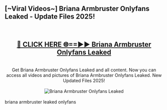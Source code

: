<h2>[~Viral Videos~] Briana Armbruster Onlyfans Leaked - Update Files 2025!</h2>
<br>
<div align="center">
<h2><a href="https://betterlinks.top/A2PfLJ" rel="nofollow">🔴 CLICK HERE 🌐==►► Briana Armbruster Onlyfans Leaked</a></h2>
<br>
Get Briana Armbruster Onlyfans Leaked and all content. Now you can access all videos and pictures of Briana Armbruster Onlyfans Leaked. New Updated Files 2025!
<br>
<br>
<a href="https://betterlinks.top/A2PfLJ" rel="nofollow" data-target="animated-image.originalLink"><img src="https://i.ibb.co.com/WyWwxjT/player-gif2.gif" alt="Briana Armbruster Onlyfans Leaked" style="max-width: 100%; display: inline-block;" data-target="animated-image.originalImage"></a>
</div>
<br>
briana armbruster leaked onlyfans